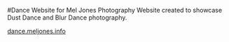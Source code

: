 #Dance Website for Mel Jones Photography
Website created to showcase Dust Dance and Blur Dance photography.

[dance.meljones.info](http://dance.meljones.info)
